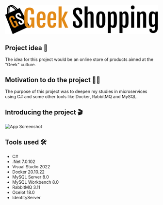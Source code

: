 
![Logo](https://github.com/PabloQuadros/GeekShopping/blob/main/GeekShopping/GeekShopping.web/wwwroot/Images/geek_shopping.png?raw=true)




## Project idea 📝
The idea for this project would be an online store of products aimed at the "Geek" culture.

## Motivation to do the project 👨‍💻
The purpose of this project was to deepen my studies in microservices using C# and some other tools like Docker, RabbitMQ and MySQL.



## Introducing the project 🎬

![App Screenshot](https://github.com/PabloQuadros/GeekShopping/blob/main/GeekShopping/GeekShopping.web/wwwroot/Images/demonstracao.gif?raw=true)
##

## Tools used 🛠

- C# 
- .Net 7.0.102
- Visual Studio 2022
- Docker 20.10.22
- MySQL Server 8.0
- MySQL Workbench 8.0
- RabbitMQ 3.11
- Ocelot 18.0
- IdentityServer

